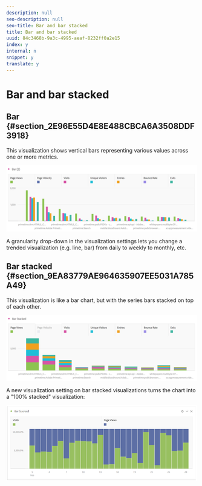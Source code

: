 ```yaml
---
description: null
seo-description: null
seo-title: Bar and bar stacked
title: Bar and bar stacked
uuid: 84c3468b-9a3c-4995-aeaf-8232ff0a2e15
index: y
internal: n
snippet: y
translate: y
---
```


# Bar and bar stacked


## Bar {#section_2E96E55D4E8E488CBCA6A3508DDF3918}

This visualization shows vertical bars representing various values across one or more metrics. 

![](assets/bar.png) 

A granularity drop-down in the visualization settings lets you change a trended visualization (e.g. line, bar) from daily to weekly to monthly, etc. 

## Bar stacked {#section_9EA83779AE964635907EE5031A785A49}

This visualization is like a bar chart, but with the series bars stacked on top of each other. 

![](assets/bar-stacked.png) 

A new visualization setting on bar stacked visualizations turns the chart into a "100% stacked" visualization: 

![](assets/stacked_100_percent.png) 
